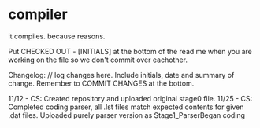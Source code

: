 # compiler
it compiles. because reasons.

Put CHECKED OUT - [INITIALS] at the bottom of the read me when you are working on the file so we don't commit over eachother.

Changelog:
// log changes here. Include initials, date and summary of change. Remember to COMMIT CHANGES at the bottom.

11/12 - CS: Created repository and uploaded original stage0 file.
11/25 - CS: Completed coding parser, all .lst files match expected contents for given .dat files. Uploaded purely parser version as Stage1_ParserBegan coding 
